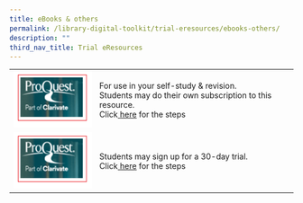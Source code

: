 ```yaml
---
title: eBooks & others
permalink: /library-digital-toolkit/trial-eresources/ebooks-others/
description: ""
third_nav_title: Trial eResources
---
```

<table>
<tbody>
<tr>
<td><a href="https://eresources.nlb.gov.sg/main/Browse?startsWith=P"><img height="101" width="157" alt="" src="/images/Library%20Digital%20Toolkit/Pro-Quest.png"></a></td>
<td>
<p><span style="font-weight: 400;">For use in your self-study &amp; revision.</span><span style="font-weight: 400;"><br></span><span style="font-weight: 400;">​​​​​​​Students may do their own subscription to this resource.</span><span style="font-weight: 400;"><br></span><span style="font-weight: 400;">Click</span><a href="https://anglochineseschooli.sharepoint.com/sites/ACSIeResources/SitePages/Trial-Free-eResource.aspx"> <span style="font-weight: 400;">here</span></a><span style="font-weight: 400;"> for the steps</span></p>
</td>
</tr>
<tr>
<td><a href="https://eresources.nlb.gov.sg/main/Browse?startsWith=P"><img height="101" width="157" alt="" src="/images/Library%20Digital%20Toolkit/Pro-Quest.png"></a></td>
<td>
<p><span style="font-weight: 400;">Students may sign up for a 30-day trial.</span><span style="font-weight: 400;"><br></span><span style="font-weight: 400;">Click</span><a href="https://anglochineseschooli.sharepoint.com/sites/ACSIeResources/SitePages/Trial-Free-eResource.aspx"> <span style="font-weight: 400;">here</span></a><span style="font-weight: 400;"> for the steps</span></p>
</td>
</tr>
</tbody>
</table>
<p>&nbsp;</p>
<p>&nbsp;</p>